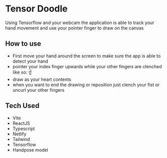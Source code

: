 # Tensor Doodle
Using Tensorflow and your webcam the application is able to track your hand movement and use your pointer finger to draw on the canvas


## How to use
- First move your hand around the screen to make sure the app is able to detect your hand
- pointer your index finger upwards while your other fingers are clenched like so: ☝️
- draw as your heart contents
- when you want to end the drawing or reposition just clench your fist or uncurl your other fingers

## Tech Used
- Vite
- ReactJS
- Typescript
- Netlify
- Tailwind
- Tensorflow
- Handpose model






